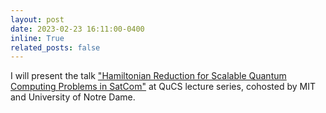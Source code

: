 ```yaml
---
layout: post
date: 2023-02-23 16:11:00-0400
inline: True
related_posts: false
---
```


I will present the talk ["Hamiltonian Reduction for Scalable Quantum Computing Problems in SatCom"](https://www.youtube.com/watch?v=7Qu8EzeW3fM) at QuCS lecture series, cohosted by MIT and University of Notre Dame.